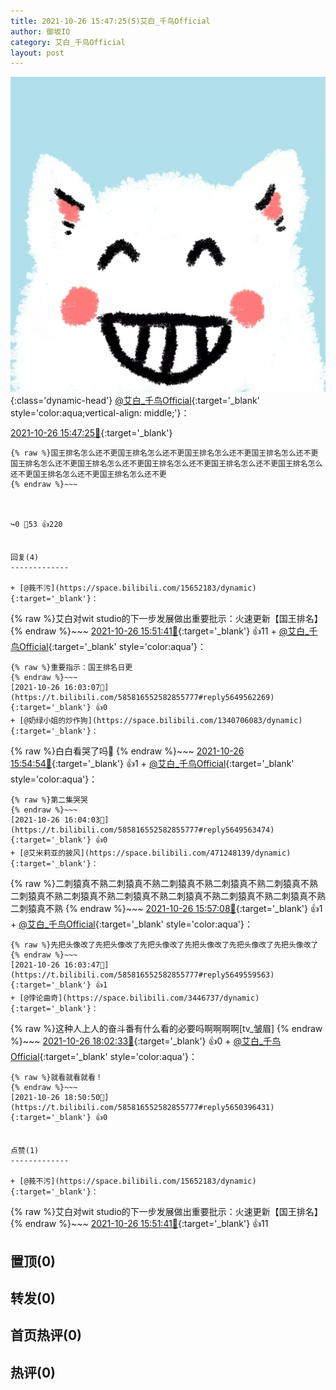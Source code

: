 ```yaml
---
title: 2021-10-26 15:47:25(5)艾白_千鸟Official
author: 御坂IO
category: 艾白_千鸟Official
layout: post
---
```


![img](/images/9ae8b9445fd0665cc014d9080156a45271be73c6.jpg){:class='dynamic-head'}
[@艾白_千鸟Official](https://space.bilibili.com/334537711/dynamic){:target='_blank' style='color:aqua;vertical-align: middle;'}：

[2021-10-26 15:47:25🔗](https://t.bilibili.com/585816552582855777){:target='_blank'}

~~~
{% raw %}国王排名怎么还不更国王排名怎么还不更国王排名怎么还不更国王排名怎么还不更国王排名怎么还不更国王排名怎么还不更国王排名怎么还不更国王排名怎么还不更国王排名怎么还不更国王排名怎么还不更国王排名怎么还不更
{% endraw %}~~~



↪️0 💬53 👍220


回复(4)
-------------

+ [@莪不污](https://space.bilibili.com/15652183/dynamic){:target='_blank'}：
~~~
{% raw %}艾白对wit studio的下一步发展做出重要批示：火速更新【国王排名】
{% endraw %}~~~
[2021-10-26 15:51:41🔗](https://t.bilibili.com/585816552582855777#reply5649517857){:target='_blank'} 👍11
    + [@艾白_千鸟Official](https://space.bilibili.com/334537711/dynamic){:target='_blank' style='color:aqua'}：
~~~
{% raw %}重要指示：国王排名日更
{% endraw %}~~~
[2021-10-26 16:03:07🔗](https://t.bilibili.com/585816552582855777#reply5649562269){:target='_blank'} 👍0
+ [@奶绿小姐的炒作狗](https://space.bilibili.com/1340706083/dynamic){:target='_blank'}：
~~~
{% raw %}白白看哭了吗👀
{% endraw %}~~~
[2021-10-26 15:54:54🔗](https://t.bilibili.com/585816552582855777#reply5649524690){:target='_blank'} 👍1
    + [@艾白_千鸟Official](https://space.bilibili.com/334537711/dynamic){:target='_blank' style='color:aqua'}：
~~~
{% raw %}第二集哭哭
{% endraw %}~~~
[2021-10-26 16:04:03🔗](https://t.bilibili.com/585816552582855777#reply5649563474){:target='_blank'} 👍0
+ [@艾米莉亚的披风](https://space.bilibili.com/471248139/dynamic){:target='_blank'}：
~~~
{% raw %}二刺猿真不熟二刺猿真不熟二刺猿真不熟二刺猿真不熟二刺猿真不熟二刺猿真不熟二刺猿真不熟二刺猿真不熟二刺猿真不熟二刺猿真不熟二刺猿真不熟二刺猿真不熟
{% endraw %}~~~
[2021-10-26 15:57:08🔗](https://t.bilibili.com/585816552582855777#reply5649534656){:target='_blank'} 👍1
    + [@艾白_千鸟Official](https://space.bilibili.com/334537711/dynamic){:target='_blank' style='color:aqua'}：
~~~
{% raw %}先把头像改了先把头像改了先把头像改了先把头像改了先把头像改了先把头像改了
{% endraw %}~~~
[2021-10-26 16:03:47🔗](https://t.bilibili.com/585816552582855777#reply5649559563){:target='_blank'} 👍1
+ [@悖论曲奇](https://space.bilibili.com/3446737/dynamic){:target='_blank'}：
~~~
{% raw %}这种人上人的奋斗番有什么看的必要吗啊啊啊啊[tv_皱眉]
{% endraw %}~~~
[2021-10-26 18:02:33🔗](https://t.bilibili.com/585816552582855777#reply5650111889){:target='_blank'} 👍0
    + [@艾白_千鸟Official](https://space.bilibili.com/334537711/dynamic){:target='_blank' style='color:aqua'}：
~~~
{% raw %}就看就看就看！
{% endraw %}~~~
[2021-10-26 18:50:50🔗](https://t.bilibili.com/585816552582855777#reply5650396431){:target='_blank'} 👍0


点赞(1)
-------------

+ [@莪不污](https://space.bilibili.com/15652183/dynamic){:target='_blank'}：
~~~
{% raw %}艾白对wit studio的下一步发展做出重要批示：火速更新【国王排名】
{% endraw %}~~~
[2021-10-26 15:51:41🔗](https://t.bilibili.com/585816552582855777#reply5649517857){:target='_blank'} 👍11


置顶(0)
-------------



转发(0)
-------------



首页热评(0)
-------------



热评(0)
-------------



